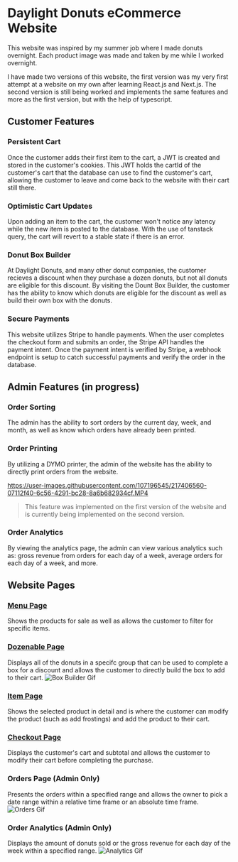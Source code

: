 # Daylight Donuts eCommerce Website
This website was inspired by my summer job where I made donuts overnight. Each product image was made and taken by me while I worked overnight.

I have made two versions of this website, the first version was my very first attempt at a website on my own after learning React.js and Next.js. The second version is still being worked and implements the same features and more as the first version, but with the help of typescript.

## Customer Features
### Persistent Cart
Once the customer adds their first item to the cart, a JWT is created and stored in the customer's cookies. This JWT holds the cartId of the customer's cart that the database can use to find the customer's cart,  allowing the customer to leave and come back to the website with their cart still there.
### Optimistic Cart Updates
Upon adding an item to the cart, the customer won't notice any latency while the new item is posted to the database. With the use of tanstack query, the cart will revert to a stable state if there is an error.
### Donut Box Builder
At Daylight Donuts, and many other donut companies, the customer recieves a discount when they purchase a dozen donuts, but not all donuts are eligible for this discount. By visiting the Dount Box Builder, the customer has the ability to know which donuts are eligible for the discount as well as build their own box with the donuts.
### Secure Payments
This website utilizes Stripe to handle payments. When the user completes the checkout form and submits an order, the Stripe API handles the payment intent. Once the payment intent is verified by Stripe, a webhook endpoint is setup to catch successful payments and verify the order in the database. 
## Admin Features (in progress)
### Order Sorting
The admin has the ability to sort orders by the current day, week, and month, as well as know which orders have already been printed.
### Order Printing
By utilizing a DYMO printer, the admin of the website has the ability to directly print orders from the website. 


https://user-images.githubusercontent.com/107196545/217406560-07112f40-6c56-4291-bc28-8a6b682934cf.MP4


> This feature was implemented on the first version of the website and is currently being implemented on the second version.
### Order Analytics
By viewing the analytics page, the admin can view various analytics such as: gross revenue from orders for each day of a week, average orders for each day of a week, and more.

## Website Pages
### [Menu Page](https://daylightdonuts.vercel.app/menu)
Shows the products for sale as well as allows the customer to filter for specific items.
### [Dozenable Page](https://daylightdonuts.vercel.app/menu?category=Dozenable)
Displays all of the donuts in a specifc group that can be used to complete a box for a discount and allows the customer to directly build the box to add to their cart.
![Box Builder Gif](https://media.giphy.com/media/BdET7Vn7zxylgijQBo/giphy.gif)
### [Item Page](https://daylightdonuts.vercel.app/menu/Glaze)
Shows the selected product in detail and is where the customer can modify the product (such as add frostings) and add the product to their cart.
### [Checkout Page](https://daylightdonuts.vercel.app/checkout)
Displays the customer's cart and subtotal and allows the customer to modify their cart before completing the purchase.
### Orders Page (Admin Only)
Presents the orders within a specified range and allows the owner to pick a date range within a relative time frame or an absolute time frame.
![Orders Gif](https://media.giphy.com/media/Q4O8Ac0BNxxqNGCt85/giphy.gif)
### Order Analytics (Admin Only)
Displays the amount of donuts sold or the gross revenue for each day of the week within a specified range.
![Analytics Gif](https://media.giphy.com/media/DjVcqm2FVEqQUmfeZq/giphy.gif)
